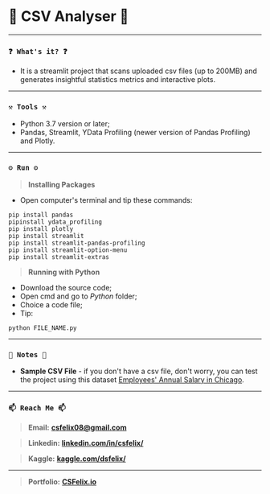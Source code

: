 # 📁 CSV Analyser 📁

----
### `❓ What's it? ❓`

* It is a streamlit project that scans uploaded csv files (up to 200MB) and generates insightful statistics metrics and interactive plots.

----
### `⚒️ Tools ⚒️`

* Python 3.7 version or later;
* Pandas, Streamlit, YData Profiling (newer version of Pandas Profiling) and Plotly.

----
### `⚙️ Run ⚙️`

> **Installing Packages**

* Open computer's terminal and tip these commands:

```
pip install pandas
pipinstall ydata_profiling
pip install plotly
pip install streamlit
pip install streamlit-pandas-profiling
pip install streamlit-option-menu
pip install streamlit-extras
```

> **Running with Python**

* Download the source code;
* Open cmd and go to *Python* folder;
* Choice a code file;
* Tip:

```
python FILE_NAME.py
```

----
### `📝 Notes 📝`

* **Sample CSV File** - if you don't have a csv file, don't worry, you can test the project using this dataset [Employees' Annual Salary in Chicago](https://www.kaggle.com/datasets/dsfelix/employees-annual-salary-in-chicago).

----
### `📫 Reach Me 📫`

> **Email:** **[csfelix08@gmail.com](mailto:csfelix08@gmail.com?)**

> **Linkedin:** **[linkedin.com/in/csfelix/](https://www.linkedin.com/in/csfelix/)**

> **Kaggle:** **[kaggle.com/dsfelix/](https://www.kaggle.com/dsfelix)**

----

> **Portfolio:** **[CSFelix.io](https://csfelix.github.io/)**
